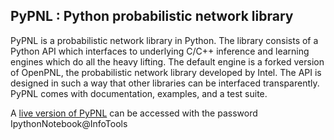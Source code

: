 ## PyPNL : Python probabilistic network library

PyPNL is a probabilistic network library in Python. The library consists of a Python API which interfaces to underlying C/C++ inference and learning engines which do all the heavy lifting. The default engine is a forked version of OpenPNL, the probabilistic network library developed by Intel. The API is designed in such a way that other libraries can be interfaced transparently. PyPNL comes with documentation, examples, and a test suite.


A [live version of PyPNL](https://valuefromdata.net:9999/tree/PNL%20examples) can be accessed with the password IpythonNotebook@InfoTools

 